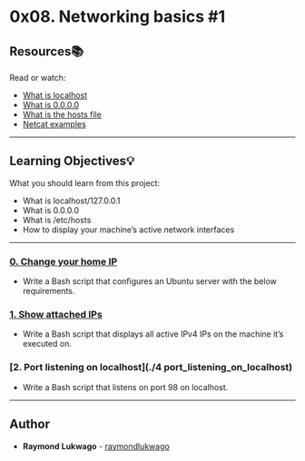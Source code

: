 # 0x08. Networking basics #1

## Resources:books:
Read or watch:
* [What is localhost](https://en.wikipedia.org/wiki/Localhost)
* [What is 0.0.0.0](https://en.wikipedia.org/wiki/0.0.0.0)
* [What is the hosts file](https://www.makeuseof.com/tag/modify-manage-hosts-file-linux/)
* [Netcat examples](https://www.thegeekstuff.com/2012/04/nc-command-examples/)

---
## Learning Objectives:bulb:
What you should learn from this project:

* What is localhost/127.0.0.1
* What is 0.0.0.0
* What is /etc/hosts
* How to display your machine’s active network interfaces

---


### [0. Change your home IP](./2-change_your_home_IP)
* Write a Bash script that configures an Ubuntu server with the below requirements.


### [1. Show attached IPs](./3-show_attached_IPs)
* Write a Bash script that displays all active IPv4 IPs on the machine it’s executed on.


### [2. Port listening on localhost](./4 port_listening_on_localhost)
* Write a Bash script that listens on port 98 on localhost.

---

## Author
* **Raymond Lukwago** - [raymondlukwago](https://github.com/lukwagoraymond)
